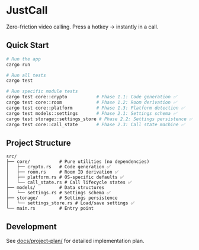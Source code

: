 # JustCall

Zero-friction video calling. Press a hotkey → instantly in a call.

## Quick Start

```bash
# Run the app
cargo run

# Run all tests
cargo test

# Run specific module tests
cargo test core::crypto           # Phase 1.1: Code generation ✅
cargo test core::room             # Phase 1.2: Room derivation ✅
cargo test core::platform         # Phase 1.3: Platform detection ✅
cargo test models::settings       # Phase 2.1: Settings schema ✅
cargo test storage::settings_store # Phase 2.2: Settings persistence ✅
cargo test core::call_state       # Phase 2.3: Call state machine ✅
```

## Project Structure

```
src/
├── core/           # Pure utilities (no dependencies)
│   ├── crypto.rs   # Code generation ✅
│   ├── room.rs     # Room ID derivation ✅
│   ├── platform.rs # OS-specific defaults ✅
│   └── call_state.rs # Call lifecycle states ✅
├── models/         # Data structures
│   └── settings.rs # Settings schema ✅
├── storage/        # Settings persistence
│   └── settings_store.rs # Load/save settings ✅
└── main.rs         # Entry point
```

## Development

See [docs/project-plan/](docs/project-plan/) for detailed implementation plan.

